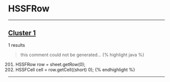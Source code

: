 # HSSFRow

***

## [Cluster 1](./1)
1 results
> this comment could not be generated...
{% highlight java %}
201. HSSFRow row = sheet.getRow(0);
202. HSSFCell cell = row.getCell((short) 0);
{% endhighlight %}

***

